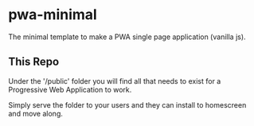# pwa-minimal

The minimal template to make a PWA single page application (vanilla js).

## This Repo

Under the '/public' folder you will find all that needs to exist for a Progressive Web Application to work.

Simply serve the folder to your users and they can install to homescreen and move along.
